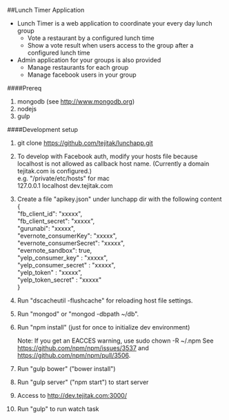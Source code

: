 ##Lunch Timer Application
 * Lunch Timer is a web application to coordinate your every day lunch group
   * Vote a restaurant by a configured lunch time
   * Show a vote result when users access to the group after a configured lunch time
 * Admin application for your groups is also provided
   * Manage restaurants for each group
   * Manage facebook users in your group

####Prereq
1. mongodb (see http://www.mongodb.org)
2. nodejs
3. gulp

####Development setup

1. git clone https://github.com/tejitak/lunchapp.git

2. To develop with Facebook auth, modify your hosts file because localhost is not allowed as callback host name. (Currently a domain tejitak.com is configured.)  
e.g. "/private/etc/hosts" for mac  
127.0.0.1       localhost dev.tejitak.com

3. Create a file "apikey.json" under lunchapp dir with the following content  
    {  
      "fb_client_id": "xxxxx",  
      "fb_client_secret": "xxxxx",  
      "gurunabi": "xxxxx",  
      "evernote_consumerKey": "xxxxx",  
      "evernote_consumerSecret": "xxxxx",  
      "evernote_sandbox": true,  
      "yelp_consumer_key" : "xxxxx",  
      "yelp_consumer_secret" : "xxxxx",  
      "yelp_token" : "xxxxx",  
      "yelp_token_secret" : "xxxxx"  
    }  

4. Run "dscacheutil -flushcache" for reloading host file settings.

5. Run "mongod" or "mongod -dbpath ~/db".

6. Run "npm install" (just for once to initialize dev environment)

    Note: If you get an EACCES warning, use sudo chown -R <username> ~/.npm
    See https://github.com/npm/npm/issues/3537 and https://github.com/npm/npm/pull/3506.

7. Run "gulp bower" ("bower install")

8. Run "gulp server" ("npm start") to start server

9. Access to http://dev.tejitak.com:3000/

10. Run "gulp" to run watch task
